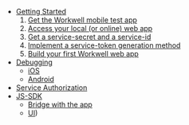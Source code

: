 * [Getting Started](getting-started.md) 
    1. [Get the Workwell mobile test app](getting-started.md#get-the-workwell-mobile-test-app)
    2. [Access your local (or online) web app](getting-started.md#access-your-local-(or-online)-web-app)
    3. [Get a service-secret and a service-id](getting-started.md#get-a-service-secret-and-a-service-id)
    4. [Implement a service-token generation method](getting-started.md#implement-a-service-token-generation-method)
    5. [Build your first Workwell web app](getting-started.md#build-your-first-workwell-web-app)
* [Debugging](debugging.md)
   * [iOS](debugging.md#ios)
   * [Android](debugging.md#android)
* [Service Authorization](service-authorization.md)
* [JS-SDK](js-sdk.md)
    * [Bridge with the app](js-sdk.md#bridge-with-the-app)
    * [UI](js-sdk.md#ui))

